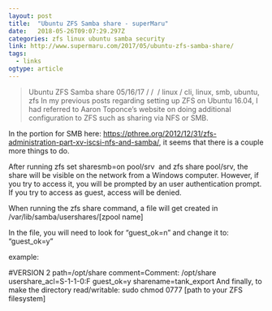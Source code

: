 ```yaml
---
layout: post 
title:  "Ubuntu ZFS Samba share - superMaru" 
date:   2018-05-26T09:07:29.297Z 
categories: zfs linux ubuntu samba security
link: http://www.supermaru.com/2017/05/ubuntu-zfs-samba-share/ 
tags:
  - links
ogtype: article 
---
```


> Ubuntu ZFS Samba share
05/16/17 / /	 / linux	/ cli, linux, smb, ubuntu, zfs
In my previous posts regarding setting up ZFS on Ubuntu 16.04, I had referred to Aaron Toponce’s website on doing additional configuration to ZFS such as sharing via NFS or SMB.

In the portion for SMB here: https://pthree.org/2012/12/31/zfs-administration-part-xv-iscsi-nfs-and-samba/, it seems that there is a couple more things to do.

After running zfs set sharesmb=on pool/srv  and zfs share pool/srv, the share will be visible on the network from a Windows computer. However, if you try to access it, you will be prompted by an user authentication prompt. If you try to access as guest, access will be denied.

When running the zfs share command, a file will get created in /var/lib/samba/usershares/[zpool name]

In the file, you will need to look for “guest_ok=n” and change it to: “guest_ok=y”

example:

#VERSION 2
path=/opt/share
comment=Comment: /opt/share
usershare_acl=S-1-1-0:F
guest_ok=y
sharename=tank_export
And finally, to make the directory read/writable: sudo chmod 0777 [path to your ZFS filesystem]